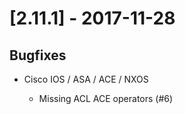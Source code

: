 # [2.11.1] - 2017-11-28

## Bugfixes

- Cisco IOS / ASA / ACE / NXOS

    - Missing ACL ACE operators (#6)

